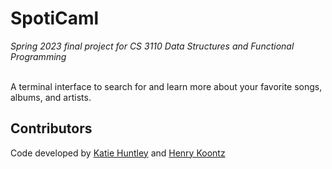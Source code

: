 # SpotiCaml
*_Spring 2023 final project for CS 3110 Data Structures and Functional Programming_*
</br>
</br>

A terminal interface to search for and learn more about your favorite songs, albums, and artists.

## Contributors
Code developed by [Katie Huntley](https://www.linkedin.com/in/katieahuntley/) and [Henry Koontz](https://www.linkedin.com/in/henry-koontz-64aa1522a/)
